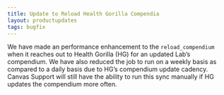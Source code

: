 ```yaml
---
title: Update to Reload Health Gorilla Compendia
layout: productupdates
tags: bugfix
---
```

We have made an performance enhancement to the `reload_compendium` when it reaches out to Health Gorilla (HG) for an updated Lab’s compendium. We have also reduced the job to run on a weekly basis as compared to a daily basis due to HG’s compendium update cadency. Canvas Support will still have the ability to run this sync manually if HG updates the compendium more often.
